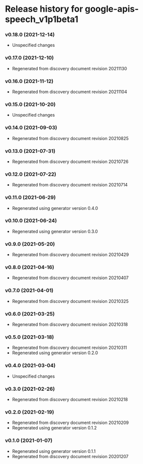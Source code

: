 # Release history for google-apis-speech_v1p1beta1

### v0.18.0 (2021-12-14)

* Unspecified changes

### v0.17.0 (2021-12-10)

* Regenerated from discovery document revision 20211130

### v0.16.0 (2021-11-12)

* Regenerated from discovery document revision 20211104

### v0.15.0 (2021-10-20)

* Unspecified changes

### v0.14.0 (2021-09-03)

* Regenerated from discovery document revision 20210825

### v0.13.0 (2021-07-31)

* Regenerated from discovery document revision 20210726

### v0.12.0 (2021-07-22)

* Regenerated from discovery document revision 20210714

### v0.11.0 (2021-06-29)

* Regenerated using generator version 0.4.0

### v0.10.0 (2021-06-24)

* Regenerated using generator version 0.3.0

### v0.9.0 (2021-05-20)

* Regenerated from discovery document revision 20210429

### v0.8.0 (2021-04-16)

* Regenerated from discovery document revision 20210407

### v0.7.0 (2021-04-01)

* Regenerated from discovery document revision 20210325

### v0.6.0 (2021-03-25)

* Regenerated from discovery document revision 20210318

### v0.5.0 (2021-03-18)

* Regenerated from discovery document revision 20210311
* Regenerated using generator version 0.2.0

### v0.4.0 (2021-03-04)

* Unspecified changes

### v0.3.0 (2021-02-26)

* Regenerated from discovery document revision 20210218

### v0.2.0 (2021-02-19)

* Regenerated from discovery document revision 20210209
* Regenerated using generator version 0.1.2

### v0.1.0 (2021-01-07)

* Regenerated using generator version 0.1.1
* Regenerated from discovery document revision 20201207

